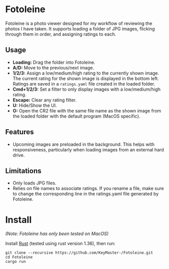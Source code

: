 # Fotoleine
Fotoleine is a photo viewer designed for my workflow of reviewing the photos I have taken.
It supports loading a folder of JPG images, flicking through them in order, and assigning ratings to each.

## Usage

- **Loading:** Drag the folder into Fotoleine.
- **A/D:** Move to the previous/next image.
- **1/2/3:** Assign a low/medium/high rating to the currently shown image. The current rating for the shown image is displayed in the bottom left. Ratings are saved in a `ratings.yaml` file created in the loaded folder.
- **Cmd+1/2/3:** Set a filter to only display images with a low/medium/high rating.
- **Escape:** Clear any rating filter.
- **U:** Hide/Show the UI.
- **O:** Open the CR2 file with the same file name as the shown image from the loaded folder with the default program (MacOS specific).

## Features
- Upcoming images are preloaded in the background. This helps with responsiveness, particularly when loading images from an external hard drive.

## Limitations
- Only loads JPG files.
- Relies on file names to associate ratings. If you rename a file, make sure to change the corresponding line in the ratings.yaml file generated by Fotoleine.

# Install
_(Note: Fotoleine has only been tested on MacOS)_

Install [Rust](https://www.rust-lang.org/tools/install) (tested using rust version 1.36), then run:
```
git clone --recursive https://github.com/KeyMaster-/Fotoleine.git
cd Fotoleine
cargo run
```